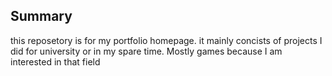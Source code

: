 ## Summary
this reposetory is for my portfolio homepage. it mainly concists of projects I did for university or in my spare time. 
Mostly games because I am interested in that field